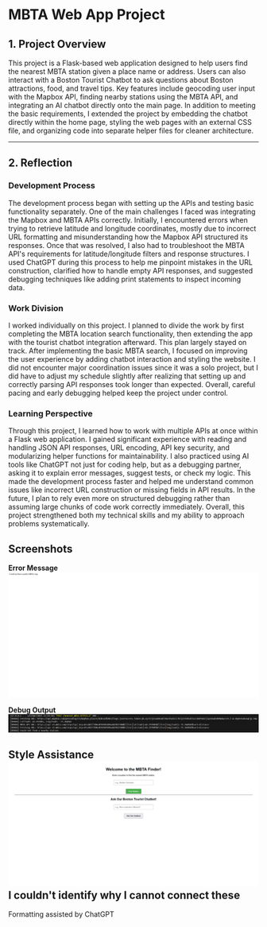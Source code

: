 # MBTA Web App Project

## 1. Project Overview

This project is a Flask-based web application designed to help users find the nearest MBTA station given a place name or address. Users can also interact with a Boston Tourist Chatbot to ask questions about Boston attractions, food, and travel tips. Key features include geocoding user input with the Mapbox API, finding nearby stations using the MBTA API, and integrating an AI chatbot directly onto the main page. In addition to meeting the basic requirements, I extended the project by embedding the chatbot directly within the home page, styling the web pages with an external CSS file, and organizing code into separate helper files for cleaner architecture.

---

## 2. Reflection

### Development Process

The development process began with setting up the APIs and testing basic functionality separately. One of the main challenges I faced was integrating the Mapbox and MBTA APIs correctly. Initially, I encountered errors when trying to retrieve latitude and longitude coordinates, mostly due to incorrect URL formatting and misunderstanding how the Mapbox API structured its responses. Once that was resolved, I also had to troubleshoot the MBTA API's requirements for latitude/longitude filters and response structures. I used ChatGPT during this process to help me pinpoint mistakes in the URL construction, clarified how to handle empty API responses, and suggested debugging techniques like adding print statements to inspect incoming data. 

### Work Division

I worked individually on this project. I planned to divide the work by first completing the MBTA location search functionality, then extending the app with the tourist chatbot integration afterward. This plan largely stayed on track. After implementing the basic MBTA search, I focused on improving the user experience by adding chatbot interaction and styling the website. I did not encounter major coordination issues since it was a solo project, but I did have to adjust my schedule slightly after realizing that setting up and correctly parsing API responses took longer than expected. Overall, careful pacing and early debugging helped keep the project under control.

### Learning Perspective

Through this project, I learned how to work with multiple APIs at once within a Flask web application. I gained significant experience with reading and handling JSON API responses, URL encoding, API key security, and modularizing helper functions for maintainability. I also practiced using AI tools like ChatGPT not just for coding help, but as a debugging partner, asking it to explain error messages, suggest tests, or check my logic. This made the development process faster and helped me understand common issues like incorrect URL construction or missing fields in API results. In the future, I plan to rely even more on structured debugging rather than assuming large chunks of code work correctly immediately. Overall, this project strengthened both my technical skills and my ability to approach problems systematically.

## Screenshots
**Error Message**  
![Error Message](./Capture.PNG)

**Debug Output**  
![Debug Output](./Capture2.PNG)

**Style Assistance**  
![Style Assistance](./Capture3.PNG)
I couldn't identify why I cannot connect these 
---
Formatting assisted by ChatGPT